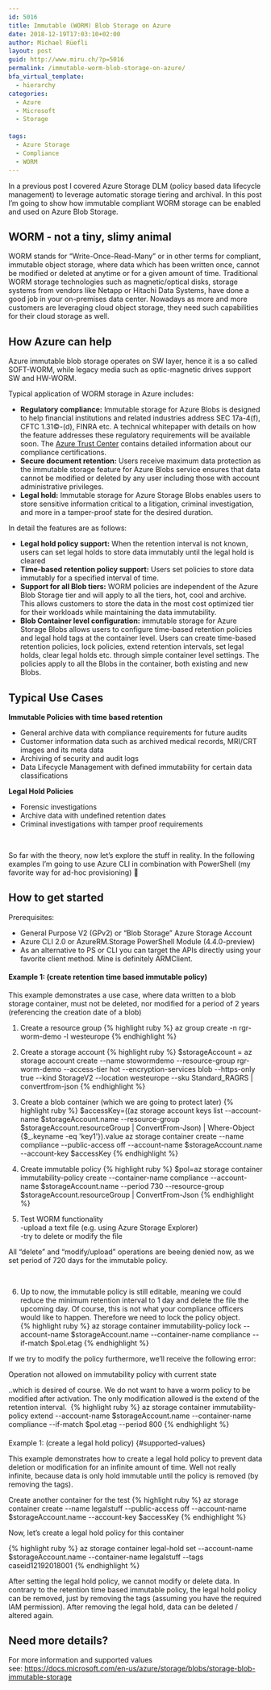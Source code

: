 ```yaml
---
id: 5016
title: Immutable (WORM) Blob Storage on Azure
date: 2018-12-19T17:03:10+02:00
author: Michael Rüefli
layout: post
guid: http://www.miru.ch/?p=5016
permalink: /immutable-worm-blob-storage-on-azure/
bfa_virtual_template:
  - hierarchy
categories:
  - Azure
  - Microsoft
  - Storage
  
tags:
  - Azure Storage
  - Compliance
  - WORM
---
```

In a previous post I covered Azure Storage DLM (policy based data lifecycle management) to leverage automatic storage tiering and archival. In this post I&#8217;m going to show how immutable compliant WORM storage can be enabled and used on Azure Blob Storage.

## WORM - not a tiny, slimy animal

WORM stands for &#8220;Write-Once-Read-Many&#8221; or in other terms for compliant, immutable object storage, where data which has been written once, cannot be modified or deleted at anytime or for a given amount of time. Traditional WORM storage technologies such as magnetic/optical disks, storage systems from vendors like Netapp or Hitachi Data Systems, have done a good job in your on-premises data center. Nowadays as more and more customers are leveraging cloud object storage, they need such capabilities for their cloud storage as well.

## How Azure can help

Azure immutable blob storage operates on SW layer, hence it is a so called SOFT-WORM, while legacy media such as optic-magnetic drives support SW and HW-WORM.

Typical application of WORM storage in Azure includes:

  * **Regulatory compliance:** Immutable storage for Azure Blobs is designed to help financial institutions and related industries address SEC 17a-4(f), CFTC 1.31©-(d), FINRA etc. A technical whitepaper with details on how the feature addresses these regulatory requirements will be available soon. The [Azure Trust Center](https://www.microsoft.com/en-us/trustcenter/compliance) contains detailed information about our compliance certifications.
  * **Secure document retention:** Users receive maximum data protection as the immutable storage feature for Azure Blobs service ensures that data cannot be modified or deleted by any user including those with account administrative privileges.
  * **Legal hold:** Immutable storage for Azure Storage Blobs enables users to store sensitive information critical to a litigation, criminal investigation, and more in a tamper-proof state for the desired duration.

In detail the features are as follows:

  * **Legal hold policy support:** When the retention interval is not known, users can set legal holds to store data immutably until the legal hold is cleared
  * **Time-based retention policy support:** Users set policies to store data immutably for a specified interval of time.
  * **Support for all Blob tiers:** WORM policies are independent of the Azure Blob Storage tier and will apply to all the tiers, hot, cool and archive. This allows customers to store the data in the most cost optimized tier for their workloads while maintaining the data immutability.
  * **Blob Container level configuration:** immutable storage for Azure Storage Blobs allows users to configure time-based retention policies and legal hold tags at the container level. Users can create time-based retention policies, lock policies, extend retention intervals, set legal holds, clear legal holds etc. through simple container level settings. The policies apply to all the Blobs in the container, both existing and new Blobs.

## Typical Use Cases

**Immutable Policies with time based retention**

  * General archive data with compliance requirements for future audits
  * Customer information data such as archived medical records, MRI/CRT images and its meta data
  * Archiving of security and audit logs
  * Data Lifecycle Management with defined immutability for certain data classifications

**Legal Hold Policies**

  * Forensic investigations
  * Archive data with undefined retention dates
  * Criminal investigations with tamper proof requirements

 

So far with the theory, now let&#8217;s explore the stuff in reality. In the following examples I&#8217;m going to use Azure CLI in combination with PowerShell (my favorite way for ad-hoc provisioning) 🙂

## How to get started

Prerequisites:

  * General Purpose V2 (GPv2) or &#8220;Blob Storage&#8221; Azure Storage Account
  * Azure CLI 2.0 or AzureRM.Storage PowerShell Module (4.4.0-preview)
  * As an alternative to PS or CLI you can target the APIs directly using your favorite client method. Mine is definitely ARMClient.

#### Example 1: (create retention time based immutable policy)

This example demonstrates a use case, where data written to a blob storage container, must not be deleted, nor modified for a period of 2 years (referencing the creation date of a blob)

  1. Create a resource group 
  {% highlight ruby %}
  az group create -n rgr-worm-demo -l westeurope
  {% endhighlight %}

  2. Create a storage account 
    {% highlight ruby %}
  $storageAccount = az storage account create --name stowormdemo --resource-group rgr-worm-demo --access-tier hot --encryption-services blob --https-only true --kind StorageV2 --location westeurope --sku Standard_RAGRS | convertfrom-json
  {% endhighlight %}

  3. Create a blob container (which we are going to protect later) 
    {% highlight ruby %}
  $accessKey=((az storage account keys list --account-name $storageAccount.name --resource-group $storageAccount.resourceGroup | ConvertFrom-Json) | Where-Object {$_.keyname -eq 'key1'}).value
  az storage container create --name compliance --public-access off --account-name $storageAccount.name --account-key $accessKey
  {% endhighlight %}

  4. Create immutable policy 
    {% highlight ruby %}
  $pol=az storage container immutability-policy create --container-name compliance --account-name $storageAccount.name --period 730 --resource-group $storageAccount.resourceGroup | ConvertFrom-Json
  {% endhighlight %}

  5. Test WORM functionality  
    -upload a text file (e.g. using Azure Storage Explorer)  
    -try to delete or modify the file

All &#8220;delete&#8221; and &#8220;modify/upload&#8221; operations are beeing denied now, as we set period of 720 days for the immutable policy.<figure class="wp-block-image">

<img src="../images/2018/12/AZworm-test1-1024x740.png" alt="" class="wp-image-5028" srcset="../images/2018/12/AZworm-test1-1024x740.png 1024w, ../images/2018/12/AZworm-test1-300x217.png 300w, ../images/2018/12/AZworm-test1-768x555.png 768w, ../images/2018/12/AZworm-test1.png 1257w" sizes="(max-width: 1024px) 100vw, 1024px" /> </figure> 

6. Up to now, the immutable policy is still editable, meaning we could reduce the minimum retention interval to 1 day and delete the file the upcoming day. Of course, this is not what your compliance officers would like to happen. Therefore we need to lock the policy object.  
  {% highlight ruby %}
az storage container immutability-policy lock --account-name $storageAccount.name --container-name compliance --if-match $pol.etag
{% endhighlight %}

If we try to modify the policy furthermore, we&#8217;ll receive the following error:

<p class="has-text-color has-vivid-red-color">
  Operation not allowed on immutability policy with current state
</p>

..which is desired of course. We do not want to have a worm policy to be modified after activation. The only modification allowed is the extend of the retention interval.&nbsp;
  {% highlight ruby %}
az storage container immutability-policy extend --account-name $storageAccount.name --container-name compliance --if-match $pol.etag --period 800
{% endhighlight %}



####  
Example 1: (create a legal hold policy) {#supported-values}

This example demonstrates how to create a legal hold policy to prevent data deletion or modification for an infinite amount of time. Well not really infinite, because data is only hold immutable until the policy is removed (by removing the tags).

Create another container for the test
  {% highlight ruby %}
az storage container create --name legalstuff --public-access off --account-name $storageAccount.name --account-key $accessKey
{% endhighlight %}

Now, let&#8217;s create a legal hold policy for this container

  {% highlight ruby %}
az storage container legal-hold set --account-name $storageAccount.name --container-name legalstuff --tags caseid12192018001
{% endhighlight %}

After setting the legal hold policy, we cannot modify or delete data. In contrary to the retention time based immutable policy, the legal hold policy can be removed, just by removing the tags (assuming you have the required IAM permission). After removing the legal hold, data can be deleted / altered again.

## Need more details?

For more information and supported values see: <https://docs.microsoft.com/en-us/azure/storage/blobs/storage-blob-immutable-storage>